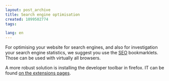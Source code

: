 ```yaml
---
layout: post_archive
title: Search engine optimisation
created: 1099502774
tags:

lang: en
---
```

For optimising your website for search engines, and also for investigation your search engine statistics, we suggest you use the <a href="http://www.squarefree.com/bookmarklets/seo.html">SEO</a> bookmarklets. Those can be used with virtually all browsers.

A more robust solution is installing the developer toolbar in firefox. IT can be found <a href="https://update.mozilla.org/extensions/moreinfo.php?id=60&vid=645">on the extensions pages</a>.
